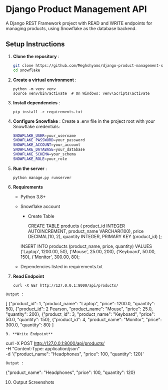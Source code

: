 # Django Product Management API

A Django REST Framework project with READ and WRITE endpoints for managing products, using Snowflake as the database backend.

## Setup Instructions

1. **Clone the repository** :
   ```bash
   git clone https://github.com/Meghshyams/django-product-management-snowflake.git
   cd snowflake

2. **Create a virtual environment** :
    ```
   python -m venv venv
   source venv/bin/activate  # On Windows: venv\Scripts\activate

3. **Install dependencies** :
   ```
   pip install -r requirements.txt

5. **Configure Snowflake** :
Create a .env file in the project root with your Snowflake credentials:
   ```bash
   SNOWFLAKE_USER=your_username
   SNOWFLAKE_PASSWORD=your_password
   SNOWFLAKE_ACCOUNT=your_account
   SNOWFLAKE_DATABASE=your_database
   SNOWFLAKE_SCHEMA=your_schema
   SNOWFLAKE_ROLE=your_role


6. **Run the server** :
   ```
   python manage.py runserver

7. **Requirements**
   - Python 3.8+
   - Snowflake account
      - Create Table

         CREATE TABLE products (
         product_id INTEGER AUTOINCREMENT,
         product_name VARCHAR(100),
         price DECIMAL(10, 2),
         quantity INTEGER,
         PRIMARY KEY (product_id)
      );

      INSERT INTO products (product_name, price, quantity) VALUES
      ('Laptop', 1200.00, 50),
      ('Mouse', 25.00, 200),
      ('Keyboard', 50.00, 150),
      ('Monitor', 300.00, 80);

   - Dependencies listed in requirements.txt


8. **Read Endpoint**
   ```
   curl -X GET http://127.0.0.1:8000/api/products/
```
Output :
```
[
    {"product_id": 1, "product_name": "Laptop", "price": 1200.0, "quantity": 50},
    {"product_id": 2 Pearson, "product_name": "Mouse", "price": 25.0, "quantity": 200},
    {"product_id": 3, "product_name": "Keyboard", "price": 50.0, "quantity": 150},
    {"product_id": 4, "product_name": "Monitor", "price": 300.0, "quantity": 80}
]
```
9. **Write Endpoint**
```
curl -X POST http://127.0.0.1:8000/api/products/ \
-H "Content-Type: application/json" \
-d '{"product_name": "Headphones", "price": 100, "quantity": 120}'

```
Output :
```
{"product_name": "Headphones", "price": 100, "quantity": 120}

10. Output Screenshots



